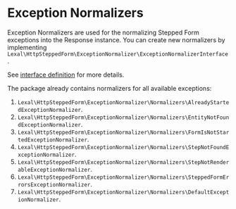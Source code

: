 # Exception Normalizers

Exception Normalizers are used for the normalizing Stepped Form exceptions
into the Response instance. You can create new normalizers by implementing
`Lexal\HttpSteppedForm\ExceptionNormalizer\ExceptionNormalizerInterface`.

See 
[interface definition](../src/ExceptionNormalizer/ExceptionNormalizerInterface.php)
for more details.

The package already contains normalizers for all available exceptions:
1. `Lexal\HttpSteppedForm\ExceptionNormalizer\Normalizers\AlreadyStartedExceptionNormalizer`.
2. `Lexal\HttpSteppedForm\ExceptionNormalizer\Normalizers\EntityNotFoundExceptionNormalizer`.
3. `Lexal\HttpSteppedForm\ExceptionNormalizer\Normalizers\FormIsNotStartedExceptionNormalizer`.
4. `Lexal\HttpSteppedForm\ExceptionNormalizer\Normalizers\StepNotFoundExceptionNormalizer`.
5. `Lexal\HttpSteppedForm\ExceptionNormalizer\Normalizers\StepNotRenderableExceptionNormalizer`.
6. `Lexal\HttpSteppedForm\ExceptionNormalizer\Normalizers\SteppedFormErrorsExceptionNormalizer`.
7. `Lexal\HttpSteppedForm\ExceptionNormalizer\Normalizers\DefaultExceptionNormalizer`.
